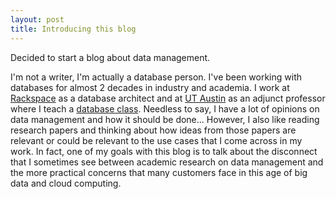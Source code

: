 ```yaml
---
layout: post
title: Introducing this blog
---
```


Decided to start a blog about data management. 

I'm not a writer, I'm actually a database person. I've been working with databases for almost 2 decades in industry and academia. I work at <a href="https://www.rackspace.com/">Rackspace</a> as a database architect and at <a href="http://www.utexas.edu/">UT Austin</a> as an adjunct professor where I teach a <a href="http://www.cs.utexas.edu/~scohen/cs327e.html">database class</a>. Needless to say, I have a lot of opinions on data management and how it should be done... However, I also like reading research papers and thinking about how ideas from those papers are relevant or could be relevant to the use cases that I come across in my work. In fact, one of my goals with this blog is to talk about the disconnect that I sometimes see between academic research on data management and the more practical concerns that many customers face in this age of big data and cloud computing. 